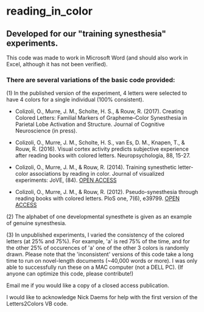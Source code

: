 # reading_in_color
## Developed for our "training synesthesia" experiments.
This code was made to work in Microsoft Word (and should also work in Excel, although it has not been verified). 

### There are several variations of the basic code provided:

(1) In the published version of the experiment, 4 letters were selected to have 4 colors for a single individual (100% consistent). 

* Colizoli, O., Murre, J. M., Scholte, H. S., & Rouw, R. (2017). Creating Colored Letters: Familial Markers of Grapheme–Color Synesthesia in Parietal Lobe Activation and Structure. Journal of Cognitive Neuroscience (in press).

* Colizoli, O., Murre, J. M., Scholte, H. S., van Es, D. M., Knapen, T., & Rouw, R. (2016). Visual cortex activity predicts subjective experience after reading books with colored letters. Neuropsychologia, 88, 15-27.

* Colizoli, O., Murre, J. M., & Rouw, R. (2014). Training synesthetic letter-color associations by reading in color. Journal of visualized experiments: JoVE, (84). [OPEN ACCESS](http://journals.plos.org/plosone/article?id=10.1371/journal.pone.0039799)

* Colizoli, O., Murre, J. M., & Rouw, R. (2012). Pseudo-synesthesia through reading books with colored letters. PloS one, 7(6), e39799. [OPEN ACCESS](https://www.ncbi.nlm.nih.gov/pmc/articles/PMC4126805/)

(2) The alphabet of one developmental synesthete is given as an example of genuine synesthesia. 

(3) In unpublished experiments, I varied the consistency of the colored letters (at 25% and 75%). For example, 'a' is red 75% of the time, and for the other 25% of occurences of 'a' one of the other 3 colors is randomly drawn. Please note that the 'inconsistent' versions of this code take a long time to run on novel-length documents (~40,000 words or more). I was only able to successfully run these on a MAC computer (not a DELL PC). (If anyone can optimize this code, please contribute!)

Email me if you would like a copy of a closed access publication. 

I would like to acknowledge Nick Daems for help with the first version of the Letters2Colors VB code. 
